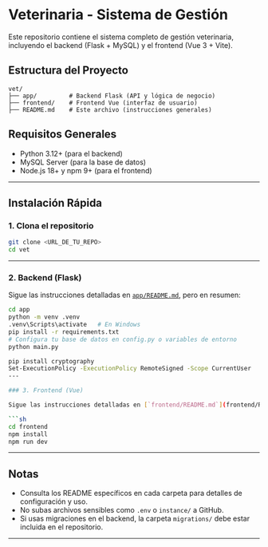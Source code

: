 # Veterinaria - Sistema de Gestión

Este repositorio contiene el sistema completo de gestión veterinaria, incluyendo el backend (Flask + MySQL) y el frontend (Vue 3 + Vite).

## Estructura del Proyecto

```
vet/
├── app/         # Backend Flask (API y lógica de negocio)
├── frontend/    # Frontend Vue (interfaz de usuario)
├── README.md    # Este archivo (instrucciones generales)
```

## Requisitos Generales

- Python 3.12+ (para el backend)
- MySQL Server (para la base de datos)
- Node.js 18+ y npm 9+ (para el frontend)

---

## Instalación Rápida

### 1. Clona el repositorio

```sh
git clone <URL_DE_TU_REPO>
cd vet
```

---

### 2. Backend (Flask)

Sigue las instrucciones detalladas en [`app/README.md`](app/README.md), pero en resumen:

```sh
cd app
python -m venv .venv
.venv\Scripts\activate   # En Windows
pip install -r requirements.txt
# Configura tu base de datos en config.py o variables de entorno
python main.py
```
```sh
pip install cryptography
Set-ExecutionPolicy -ExecutionPolicy RemoteSigned -Scope CurrentUser
---

### 3. Frontend (Vue)

Sigue las instrucciones detalladas en [`frontend/README.md`](frontend/README.md), pero en resumen:

```sh
cd frontend
npm install
npm run dev
```

---

## Notas

- Consulta los README específicos en cada carpeta para detalles de configuración y uso.
- No subas archivos sensibles como `.env` o `instance/` a GitHub.
- Si usas migraciones en el backend, la carpeta `migrations/` debe estar incluida en el repositorio.

---
